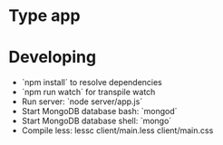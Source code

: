 # Type app

# Developing

* `npm install´ to resolve dependencies
* `npm run watch´ for transpile watch
* Run server: `node server/app.js´
* Start MongoDB database bash: `mongod´
* Start MongoDB database shell: `mongo´
* Compile less: lessc client/main.less client/main.css